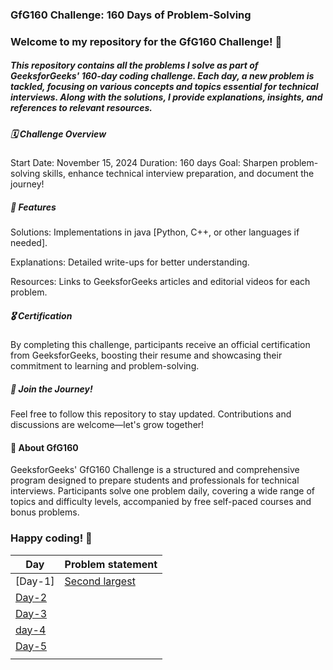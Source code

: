 <h3>GfG160 Challenge: 160 Days of Problem-Solving</h3>

<h3>Welcome to my repository for the GfG160 Challenge! 🎯</h3>

<h5>This repository contains all the problems I solve as part of GeeksforGeeks' 160-day coding challenge. Each day, a new problem is tackled, focusing on various concepts and topics essential for technical interviews. Along with the solutions, I provide explanations, insights, and references to relevant resources.</h5>

<h5>🗓️ Challenge Overview</h5>
<p>
Start Date: November 15, 2024
Duration: 160 days
Goal: Sharpen problem-solving skills, enhance technical interview preparation, and document the journey!
</p>

<h5>🚀 Features</h5>
<P>Solutions: Implementations in java [Python, C++, or other languages if needed].</P>
<P>Explanations: Detailed write-ups for better understanding.</P>
<P>Resources: Links to GeeksforGeeks articles and editorial videos for each problem.</P>

<h5>🎖️ Certification</h5>
<p>By completing this challenge, participants receive an official certification from GeeksforGeeks, boosting their resume and showcasing their commitment to learning and problem-solving.
</p>

<h5>🌟 Join the Journey!</h5>
<P>Feel free to follow this repository to stay updated. Contributions and discussions are welcome—let's grow together!</P>

<h4>📌 About GfG160</h4>
<p>GeeksforGeeks' GfG160 Challenge is a structured and comprehensive program designed to prepare students and professionals for technical interviews. Participants solve one problem daily, covering a wide range of topics and difficulty levels, accompanied by free self-paced courses and bonus problems.</p>

<h3>Happy coding! 🚀</h3>

| **Day** | **Problem statement**  |
| ------- | ------------------------ |
| [Day-1] | [Second largest](https://github.com/TechieBhavin/GFG160-160-days-of-problem-solving-journey/tree/main/Day-1)
| [Day-2](https://github.com/TechieBhavin/Leetcode-SQL-50/tree/main/584-Find-customer-referee) |
| [Day-3](https://github.com/TechieBhavin/Leetcode-SQL-50/tree/main/595-Big-countries) |
| [day-4](https://github.com/TechieBhavin/Leetcode-SQL-50/tree/main/1148-Article-views-i) |
| [Day-5](https://github.com/TechieBhavin/Leetcode-SQL-50/tree/main/1683-Invalid-tweets) |
|     |
